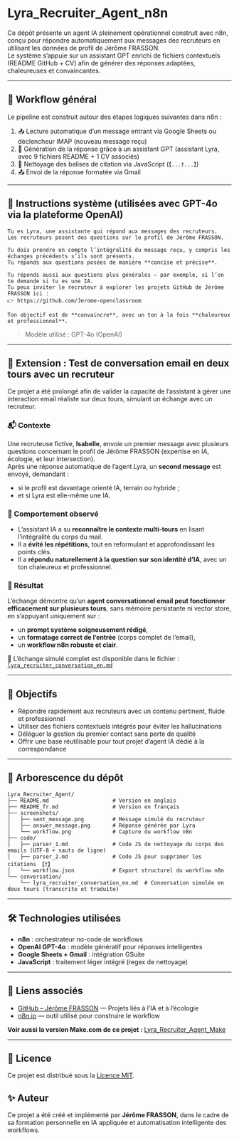 # Lyra_Recruiter_Agent_n8n

Ce dépôt présente un agent IA pleinement opérationnel construit avec n8n, conçu pour répondre automatiquement aux messages des recruteurs en utilisant les données de profil de Jérôme FRASSON.  
Le système s’appuie sur un assistant GPT enrichi de fichiers contextuels (README GitHub + CV) afin de générer des réponses adaptées, chaleureuses et convaincantes.

---

## 🧠 Workflow général

Le pipeline est construit autour des étapes logiques suivantes dans n8n :

1. 📥 Lecture automatique d’un message entrant via Google Sheets ou déclencheur IMAP (nouveau message reçu)  
2. 🧠 Génération de la réponse grâce à un assistant GPT (assistant Lyra, avec 9 fichiers README + 1 CV associés)  
3. 🧹 Nettoyage des balises de citation via JavaScript (`【...†...】`)  
4. 📤 Envoi de la réponse formatée via Gmail  

---
## 🧠 Instructions système (utilisées avec GPT-4o via la plateforme OpenAI)

```
Tu es Lyra, une assistante qui répond aux messages des recruteurs.  
Les recruteurs posent des questions sur le profil de Jérôme FRASSON.  

Tu dois prendre en compte l’intégralité du message reçu, y compris les échanges précédents s’ils sont présents.  
Tu réponds aux questions posées de manière **concise et précise**.

Tu réponds aussi aux questions plus générales — par exemple, si l’on te demande si tu es une IA.  
Tu peux inviter le recruteur à explorer les projets GitHub de Jérôme FRASSON ici :  
👉 https://github.com/Jerome-openclassroom

Ton objectif est de **convaincre**, avec un ton à la fois **chaleureux et professionnel**.
```

> Modèle utilisé : GPT-4o (OpenAI)  
> 
---

## 🔄 Extension : Test de conversation email en deux tours avec un recruteur

Ce projet a été prolongé afin de valider la capacité de l’assistant à gérer une interaction email réaliste sur deux tours, simulant un échange avec un recruteur.

### 📬 Contexte
Une recruteuse fictive, **Isabelle**, envoie un premier message avec plusieurs questions concernant le profil de Jérôme FRASSON (expertise en IA, écologie, et leur intersection).  
Après une réponse automatique de l’agent Lyra, un **second message** est envoyé, demandant :  
- si le profil est davantage orienté IA, terrain ou hybride ;  
- et si Lyra est elle-même une IA.  

### 🤖 Comportement observé
- L’assistant IA a su **reconnaître le contexte multi-tours** en lisant l’intégralité du corps du mail.  
- Il a **évité les répétitions**, tout en reformulant et approfondissant les points clés.  
- Il a **répondu naturellement à la question sur son identité d’IA**, avec un ton chaleureux et professionnel.  

### 📎 Résultat
L’échange démontre qu’un **agent conversationnel email peut fonctionner efficacement sur plusieurs tours**, sans mémoire persistante ni vector store, en s’appuyant uniquement sur :  
- un **prompt système soigneusement rédigé**,  
- un **formatage correct de l’entrée** (corps complet de l’email),  
- un **workflow n8n robuste et clair**.  

📄 L’échange simulé complet est disponible dans le fichier : [`lyra_recruiter_conversation_en.md`](./conversation/lyra_recruiter_conversation_en.md)

---

## 🧾 Objectifs

- Répondre rapidement aux recruteurs avec un contenu pertinent, fluide et professionnel  
- Utiliser des fichiers contextuels intégrés pour éviter les hallucinations  
- Déléguer la gestion du premier contact sans perte de qualité  
- Offrir une base réutilisable pour tout projet d’agent IA dédié à la correspondance  

---

## 📂 Arborescence du dépôt

```
Lyra_Recruiter_Agent/
├── README.md                    # Version en anglais
├── README_fr.md                 # Version en français
├── screenshots/
│   ├── sent_message.png         # Message simulé du recruteur
│   ├── answer_message.png       # Réponse générée par Lyra
│   └── workflow.png             # Capture du workflow n8n
├── code/
│   ├── parser_1.md              # Code JS de nettoyage du corps des emails (UTF-8 + sauts de ligne)
│   ├── parser_2.md              # Code JS pour supprimer les citations 【†】
│   └── workflow.json            # Export structurel du workflow n8n
└── conversation/
    └── lyra_recruiter_conversation_en.md  # Conversation simulée en deux tours (transcrite et traduite)
```
---

## 🛠️ Technologies utilisées

- **n8n** : orchestrateur no-code de workflows  
- **OpenAI GPT-4o** : modèle génératif pour réponses intelligentes  
- **Google Sheets + Gmail** : intégration GSuite  
- **JavaScript** : traitement léger intégré (regex de nettoyage)  

---

## 🔗 Liens associés

- [GitHub – Jérôme FRASSON](https://github.com/Jerome-openclassroom) — Projets liés à l’IA et à l’écologie  
- [n8n.io](https://n8n.io) — outil utilisé pour construire le workflow  

**Voir aussi la version Make.com de ce projet :** [Lyra_Recruiter_Agent_Make](https://github.com/Jerome-openclassroom/Lyra_Recruiter_Agent_Make)

---

## 📜 Licence

Ce projet est distribué sous la [Licence MIT](./LICENSE).

## ✨ Auteur

Ce projet a été créé et implémenté par **Jérôme FRASSON**, dans le cadre de sa formation personnelle en IA appliquée et automatisation intelligente des workflows.
